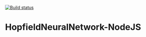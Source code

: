 [![Build status](https://ci.appveyor.com/api/projects/status/mje8q8mpvjrvi5ue?svg=true)](https://ci.appveyor.com/project/OlivierMounicq/hopfieldneuralnetwork-nodejs)

# HopfieldNeuralNetwork-NodeJS
